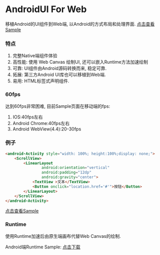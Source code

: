 # AndroidUI For Web

移植Android的UI组件到Web端, 以Android的方式布局和处理界面.
[点击查看Sample](http://linfaxin.com/AndroidUI4Web/sample/main.html)


### 特点

1. 完整Native端组件体验
2. 高性能: 使用 Web Canvas 绘制UI, 还可以嵌入Runtime方法加速绘制
3. 可靠: UI组件由Android源码转换而来, 稳定可靠.
4. 拓展: 第三方Android UI库也可以移植到Web端.
5. 易用: HTML标签式声明组件.


### 60fps

达到60fps非常困难, 目前Sample页面在移动端的fps:

1. IOS:40fps左右
2. Android Chrome:40fps左右
3. Android WebView(4.4):20-30fps


### 例子

```html
<android-Activity style="width: 100%; height:100%;display: none;">
    <ScrollView>
        <LinearLayout
                android:orientation="vertical"
                android:padding="12dp"
                android:gravity="center">
            <TextView >文本</TextView>
            <Button onclick="location.href='#'">按钮</Button>
        </LinearLayout>
    </ScrollView>
</android-Activity>
```
[点击查看Sample](http://linfaxin.com/AndroidUI4Web/sample/main.html)


### Runtime

使用Runtime加速后由原生端画布代替Web Canvas的绘制.

Android端Runtime Sample: [点击下载](http://faxin-10015149.file.myqcloud.com/AndroidUIRuntime.apk)
